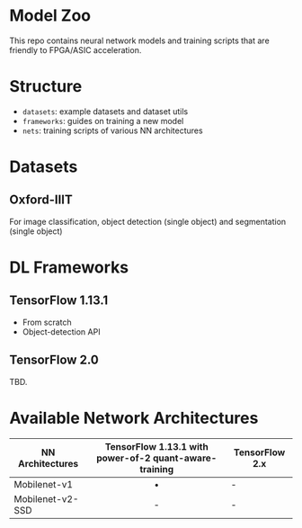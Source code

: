 # Model Zoo
This repo contains neural network models and training scripts that are friendly to FPGA/ASIC acceleration. 

# Structure
- `datasets`: example datasets and dataset utils
- `frameworks`: guides on training a new model
- `nets`: training scripts of various NN architectures

# Datasets
## Oxford-IIIT
For image classification, object detection (single object) and segmentation (single object)

# DL Frameworks
## TensorFlow 1.13.1
- From scratch
- Object-detection API

## TensorFlow 2.0
TBD. 

# Available Network Architectures
|NN Architectures|TensorFlow 1.13.1 with power-of-2 quant-aware-training|TensorFlow 2.x|
|-|:-:|-|
|Mobilenet-v1|$\bullet$|-|
|Mobilenet-v2-SSD|-|-|
